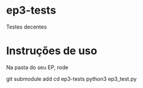 # ep3-tests
Testes decentes

# Instruções de uso

Na pasta do seu EP, rode

git submodule add <url-do-repositorio>
cd ep3-tests
python3 ep3_test.py
